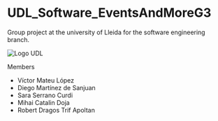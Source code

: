 # UDL_Software_EventsAndMoreG3
Group project at the university of Lleida for the software engineering branch.

![Logo UDL](https://campusvirtual.xyz/wp-content/uploads/campus-virtual-udl-5.jpg)

Members
- Víctor Mateu López
- Diego Martínez de Sanjuan
- Sara Serrano Curdi
- Mihai Catalin Doja
- Robert Dragos Trif Apoltan
